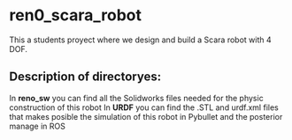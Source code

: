 # ren0_scara_robot
This a students proyect where we design and build a Scara robot with 4 DOF.

## **Description of directoryes:**
  In **reno_sw** you can find all the Solidworks files needed for the physic construction of this robot
  In **URDF** you can find the .STL and urdf.xml files that makes posible the simulation of this robot in Pybullet and the posterior manage in ROS
